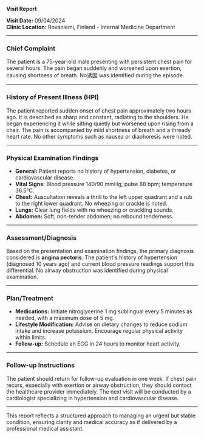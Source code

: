 

**Visit Report**

**Visit Date:** 09/04/2024  
**Clinic Location:** Rovaniemi, Finland - Internal Medicine Department  

---

### **Chief Complaint**
The patient is a 75-year-old male presenting with persistent chest pain for several hours. The pain began suddenly and worsened upon exertion, causing shortness of breath. No诱因 was identified during the episode.

---

### **History of Present Illness (HPI)**
The patient reported sudden onset of chest pain approximately two hours ago. It is described as sharp and constant, radiating to the shoulders. He began experiencing it while sitting quietly but worsened upon rising from a chair. The pain is accompanied by mild shortness of breath and a thready heart rate. No other symptoms such as nausea or diaphoresis were noted.

---

### **Physical Examination Findings**
- **General:** Patient reports no history of hypertension, diabetes, or cardiovascular disease.
- **Vital Signs:** Blood pressure 140/90 mmHg; pulse 88 bpm; temperature 36.5°C.
- **Chest:** Auscultation reveals a thrill to the left upper quadrant and a rub to the right lower quadrant. No wheezing or crackle is noted.
- **Lungs:** Clear lung fields with no wheezing or crackling sounds.
- **Abdomen:** Soft, non-tender abdomen; no rebound tenderness.

---

### **Assessment/Diagnosis**
Based on the presentation and examination findings, the primary diagnosis considered is **angina pectoris**. The patient's history of hypertension (diagnosed 10 years ago) and current blood pressure readings support this differential. No airway obstruction was identified during physical examination.

---

### **Plan/Treatment**
- **Medications:** Initiate nitroglycerine 1 mg sublingual every 5 minutes as needed, with a maximum dose of 5 mg.
- **Lifestyle Modification:** Advise on dietary changes to reduce sodium intake and increase potassium. Encourage regular physical activity within limits.
- **Follow-up:** Schedule an ECG in 24 hours to monitor heart activity.

---

### **Follow-up Instructions**
The patient should return for follow-up evaluation in one week. If chest pain recurs, especially with exertion or airway obstruction, they should contact the healthcare provider immediately. The next visit will be conducted by a cardiologist specializing in hypertension and cardiovascular disease.

--- 

This report reflects a structured approach to managing an urgent but stable condition, ensuring clarity and medical accuracy as if delivered by a professional medical assistant.